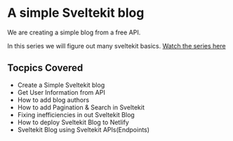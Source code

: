 # A simple Sveltekit blog
We are creating a simple blog from a free API.

In this series we will figure out many sveltekit basics. [Watch the series here](https://webjeda.com/courses/sveltekit-simple-blog)

## Tocpics Covered
- Create a Simple Sveltekit blog
- Get User Information from API
- How to add blog authors
- How to add Pagination & Search in Sveltekit
- Fixing inefficiencies in out Sveltekit Blog
- How to deploy Sveltekit Blog to Netlify
- Sveltekit Blog using Sveltekit APIs(Endpoints)